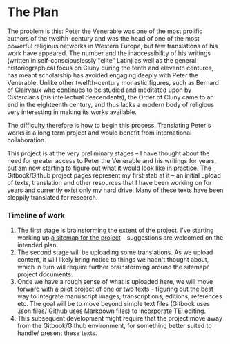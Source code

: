 # The Plan

The problem is this: Peter the Venerable was one of the most prolific authors of the twelfth-century and was the head of one of the most powerful religious networks in Western Europe, but few translations of his work have appeared. The number and the inaccessibility of his writings \(written in self-consciouslessly "elite" Latin\) as well as the general historiographical focus on Cluny during the tenth and eleventh centures, has meant scholarship has avoided engaging deeply with Peter the Venerable. Unlike other twelfth-century monastic figures, such as Bernard of Clairvaux who continues to be studied and meditated upon by Cistercians \(his intellectual descendents\), the Order of Cluny came to an end in the eighteenth century, and thus lacks a modern body of religious very interesting in making its works available. 

The difficulty therefore is how to begin this process. Translating Peter's works is a long term project and would benefit from international collaboration. 

This project is at the very preliminary stages – I have thought about the need for greater access to Peter the Venerable and his writings for years, but am now starting to figure out what it would look like in practice. The Gitbook/Github project pages represent my first stab at it – an initial upload of texts, translation and other resources that I have been working on for years and currently exist only my hard drive. Many of these texts have been sloppily translated for research. 

### Timeline of work

1. The first stage is brainstorming the extent of the project. I've starting working up [a sitemap for the project](https://app.flowmapp.com/projects/61880/sitemap/) - suggestions are welcomed on the intended plan. 
2. The second stage will be uploading some translations. As we upload content, it will likely bring notice to things we hadn't thought about, which in turn will require further brainstorming around the sitemap/ project documents. 
3. Once we have a rough sense of what is uploaded here, we will move forward with a pilot project of one or two texts - figuring out the best way to integrate manuscript images, transcriptions, editions, references etc. The goal will be to move beyond simple text files \(Gitbook uses .json files/ Github uses Markdown files\) to incorporate TEI editing.
4. This subsequent development might require that the project move away from the Gitbook/Github environment, for something better suited to handle/ present these texts. 



